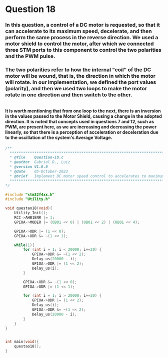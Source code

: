 # Question 18

### In this question, a control of a DC motor is requested, so that it can accelerate to its maximum speed, decelerate, and then perform the same process in the reverse direction. We used a motor shield to control the motor, after which we connected three STM ports to this component to control the two polarities and the PWM pulse.
#####
### The two polarities refer to how the internal "coil" of the DC motor will be wound, that is, the direction in which the motor will rotate. In our implementation, we defined the port values (polarity), and then we used two loops to make the motor rotate in one direction and then switch to the other.
######
#### It is worth mentioning that from one loop to the next, there is an inversion in the values passed to the Motor Shield, causing a change in the adopted direction. It is noted that concepts used in questions 7 and 12, such as PWM, are present here, as we are increasing and decreasing the power linearly, so that there is a perception of acceleration or deceleration due to the oscillation of the system's Average Voltage.

```C
/**
  ******************************************************************************
  * @file    Question-18.c 
  * @author  Gabriel D., Luiz
  * @version V1.0.0
  * @date    05-October-2023
  * @brief   Implement DC motor speed control to accelerates to maximum speed and then decelerates.
  ******************************************************************************
*/

#include "stm32f4xx.h"
#include "Utility.h"

void questao18(void){
	Utility_Init();
	RCC->AHB1ENR |= 1;
	GPIOA->MODER |= (0B01 << 0) | (0B01 << 2) | (0B01 << 4);

	GPIOA->ODR |= (1 << 0);
	GPIOA->ODR &= ~(1 << 1);

	while(1){
		for (int i = 1; i < 20000; i+=20) {
			GPIOA->ODR &= ~(1 << 2);
			Delay_us(20000 - i);
			GPIOA->ODR |= (1 << 2);
			Delay_us(i);
		}

		GPIOA->ODR &= ~(1 << 0);
		GPIOA->ODR |= (1 << 1);

		for (int i = 1; i > 20000; i+=20) {
			GPIOA->ODR |= (1 << 2);
			Delay_us(i);
			GPIOA->ODR &= ~(1 << 2);
			Delay_us(20000 - i);
		}
	}
}


int main(void){
    questao18();
}
```
